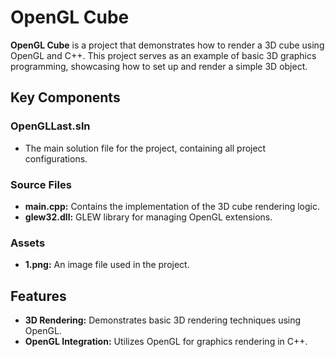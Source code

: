 # OpenGL Cube

**OpenGL Cube** is a project that demonstrates how to render a 3D cube using OpenGL and C++. This project serves as an example of basic 3D graphics programming, showcasing how to set up and render a simple 3D object.

## Key Components

### OpenGLLast.sln
- The main solution file for the project, containing all project configurations.

### Source Files
- **main.cpp:** Contains the implementation of the 3D cube rendering logic.
- **glew32.dll:** GLEW library for managing OpenGL extensions.

### Assets
- **1.png:** An image file used in the project.

## Features

- **3D Rendering:** Demonstrates basic 3D rendering techniques using OpenGL.
- **OpenGL Integration:** Utilizes OpenGL for graphics rendering in C++.

